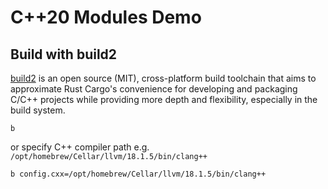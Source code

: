 # C++20 Modules Demo

## Build with build2

[build2](https://build2.org/) is an open source (MIT), cross-platform build toolchain that aims to approximate Rust Cargo's convenience for developing and packaging C/C++ projects while providing more depth and flexibility, especially in the build system.

```
b
```
or specify C++ compiler path e.g. `/opt/homebrew/Cellar/llvm/18.1.5/bin/clang++`
```
b config.cxx=/opt/homebrew/Cellar/llvm/18.1.5/bin/clang++
```